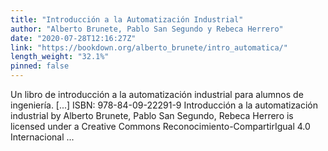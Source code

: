 ```yaml
---
title: "Introducción a la Automatización Industrial"
author: "Alberto Brunete, Pablo San Segundo y Rebeca Herrero"
date: "2020-07-28T12:16:27Z"
link: "https://bookdown.org/alberto_brunete/intro_automatica/"
length_weight: "32.1%"
pinned: false
---
```


Un libro de introducción a la automatización industrial para alumnos de ingeniería. [...] ISBN: 978-84-09-22291-9 Introducción a la automatización industrial by Alberto Brunete, Pablo San Segundo, Rebeca Herrero is licensed under a Creative Commons Reconocimiento-CompartirIgual 4.0 Internacional ...
